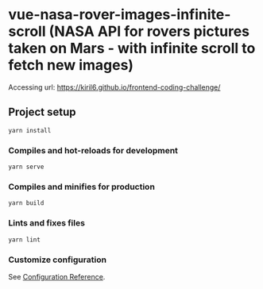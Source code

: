 # vue-nasa-rover-images-infinite-scroll (NASA API for rovers pictures taken on Mars - with infinite scroll to fetch new images)

Accessing url: https://kiril6.github.io/frontend-coding-challenge/

## Project setup
```
yarn install
```

### Compiles and hot-reloads for development
```
yarn serve
```

### Compiles and minifies for production
```
yarn build
```

### Lints and fixes files
```
yarn lint
```

### Customize configuration
See [Configuration Reference](https://cli.vuejs.org/config/).
